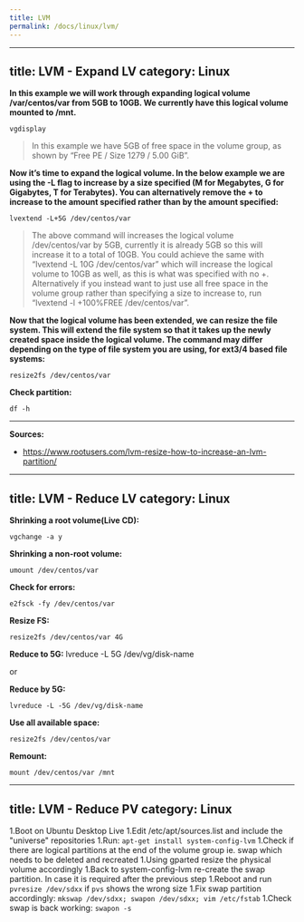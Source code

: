 ```yaml
---
title: LVM
permalink: /docs/linux/lvm/
---
```

---
title: LVM - Expand LV
category: Linux
---

**In this example we will work through expanding logical volume /var/centos/var from 5GB to 10GB. We currently have this logical volume mounted to /mnt.**
```
vgdisplay
```
>In this example we have 5GB of free space in the volume group, as shown by “Free PE / Size 1279 / 5.00 GiB”.

**Now it’s time to expand the logical volume. In the below example we are using the -L flag to increase by a size specified (M for Megabytes, G for Gigabytes, T for Terabytes). You can alternatively remove the + to increase to the amount specified rather than by the amount specified:**
```
lvextend -L+5G /dev/centos/var
```
>The above command will increases the logical volume /dev/centos/var by 5GB, currently it is already 5GB so this will increase it to a total of 10GB. You could achieve the same with “lvextend -L 10G /dev/centos/var” which will increase the logical volume to 10GB as well, as this is what was specified with no +. Alternatively if you instead want to just use all free space in the volume group rather than specifying a size to increase to, run “lvextend -l +100%FREE /dev/centos/var”.

**Now that the logical volume has been extended, we can resize the file system. This will extend the file system so that it takes up the newly created space inside the logical volume. The command may differ depending on the type of file system you are using, for ext3/4 based file systems:**
```
resize2fs /dev/centos/var
```

**Check partition:**
```
df -h
```

***
**Sources:**
* https://www.rootusers.com/lvm-resize-how-to-increase-an-lvm-partition/
---
title: LVM - Reduce LV
category: Linux
---

**Shrinking a root volume(Live CD):**
```
vgchange -a y
```

**Shrinking a non-root volume:**
```
umount /dev/centos/var
```

**Check for errors:**
```
e2fsck -fy /dev/centos/var
```

**Resize FS:**
```
resize2fs /dev/centos/var 4G
```

**Reduce to 5G:**
lvreduce -L 5G /dev/vg/disk-name

or

**Reduce by 5G:**
```
lvreduce -L -5G /dev/vg/disk-name
```

**Use all available space:**
```
resize2fs /dev/centos/var
```

**Remount:**
```
mount /dev/centos/var /mnt
```
---
title: LVM - Reduce PV
category: Linux
---

1.Boot on Ubuntu Desktop Live
1.Edit /etc/apt/sources.list and include the "universe" repositories
1.Run: ```apt-get install system-config-lvm```
1.Check if there are logical partitions at the end of the volume group ie. swap which needs to be deleted and recreated
1.Using gparted resize the physical volume accordingly
1.Back to system-config-lvm re-create the swap partition. In case it is required after the previous step
1.Reboot and run ```pvresize /dev/sdxx``` if ```pvs``` shows the wrong size
1.Fix swap partition accordingly: ```mkswap /dev/sdxx; swapon /dev/sdxx; vim /etc/fstab```
1.Check swap is back working: ```swapon -s```
